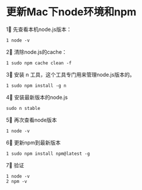 # 更新Mac下node环境和npm
1⃣️ 先查看本机node.js版本：
```
1 node -v
```
2⃣️ 清除node.js的cache：
```
1 sudo npm cache clean -f
```
3⃣️ 安装 n 工具，这个工具专门用来管理node.js版本的。
```
1 sudo npm install -g n
```
4⃣️ 安装最新版本的node.js
```
sudo n stable
```
5⃣️ 再次查看node版本
```
1 node -v
```
6⃣️ 更新npm到最新版本
```
1 sudo npm install npm@latest -g
```
7⃣️ 验证
```
1 node -v
2 npm -v
```
